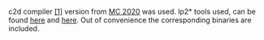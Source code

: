 c2d compiler [[1]](http://citeseerx.ist.psu.edu/viewdoc/download?doi=10.1.1.178.2262&rep=rep1&type=pdf) version from [MC 2020](https://zenodo.org/record/4292581) was used. lp2* tools used, can be found [here](https://research.ics.aalto.fi/software/asp/lp2normal/)
and [here](https://research.ics.aalto.fi/software/asp/download/). Out of convenience the corresponding binaries are included.